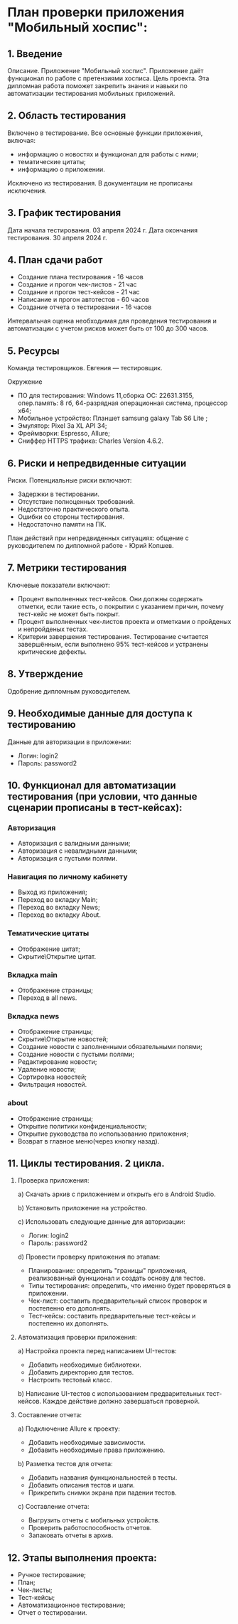 # План проверки приложения "Мобильный хоспис":
## 1. Введение
Описание. Приложение "Мобильный хоспис". Приложение даёт функционал по работе с претензиями хосписа.
Цель проекта. Эта дипломная работа поможет закрепить знания и навыки по автоматизации тестирования мобильных приложений.
## 2. Область тестирования
Включено в тестирование. Все основные функции приложения, включая:
- информацию о новостях и функционал для работы с ними;
- тематические цитаты;
- информацию о приложении.

Исключено из тестирования. В документации не прописаны исключения.

## 3. График тестирования
Дата начала тестирования. 03 апреля 2024 г.
Дата окончания тестирования. 30 апреля 2024 г.
## 4. План сдачи работ
- Создание плана тестирования - 16 часов
- Создание и прогон чек-листов - 21 час
- Создание и прогон тест-кейсов - 21 час
- Написание и прогон автотестов - 60 часов
- Создание отчета о тестировании - 16 часов
  
Интервальная оценка необходимая для проведения тестирования и автоматизации с учетом рисков может быть от 100 до 300 часов.
## 5. Ресурсы
Команда тестировщиков. Евгения — тестировщик.

Окружение
- ПО для тестирования: Windows 11,сборка ОС: 22631.3155,  опер.память: 8 гб, 64-разрядная операционная система, процессор x64;
- Мобильное устройство: Планшет samsung galaxy Tab S6 Lite ;
- Эмулятор: Pixel 3a XL API 34;
- Фреймворки: Espresso, Allure;
- Сниффер HTTPS трафика: Charles Version 4.6.2.

## 6. Риски и непредвиденные ситуации
Риски. Потенциальные риски включают:
- Задержки в тестировании.
- Отсутствие полноценных требований.
- Недостаточно практического опыта.
- Ошибки со стороны тестирования.
- Недостаточно памяти на ПК.

План действий при непредвиденных ситуациях: общение с руководителем по дипломной работе - Юрий Копшев.
## 7. Метрики тестирования
Ключевые показатели включают:
- Процент выполненных тест-кейсов. Они должны содержать отметки, если такие есть, о покрытии с указанием причин, почему тест-кейс не может быть покрыт.
- Процент выполненных чек-листов проекта и отметками о пройденых и непройденых тестах. 
- Критерии завершения тестирования. Тестирование считается завершённым, если выполнено 95% тест-кейсов и устранены критические дефекты.
## 8. Утверждение
Одобрение дипломным руководителем.
## 9. Необходимые данные для доступа к тестированию
Данные для авторизации в приложении:
- Логин: login2
- Пароль: password2

## 10.  Функционал для автоматизации тестирования (при условии, что данные сценарии прописаны в тест-кейсах):
### Авторизация
- Авторизация с валидными данными;
- Авторизация с невалидными данными;
- Авторизация с пустыми полями.
### Навигация по личному кабинету
- Выход из приложения;
- Переход во вкладку Main;
- Переход во вкладку News;
- Переход во вкладку About.
###  Тематические цитаты
- Отображение цитат;
- Скрытие\Открытие цитат.
### Вкладка main
- Отображение страницы;
- Переход в all news.
### Вкладка news
- Отображение страницы;
- Скрытие\Открытие новостей;
- Создание новости с заполненными обязательными полями;
- Создание новости с пустыми полями;
- Редактирование новости;
- Удаление новости;
- Сортировка новостей;
- Фильтрация новостей.
### about
- Отображение страницы;
- Открытие политики конфиденциальности;
- Открытие руководства по использованию приложения;
- Возврат в главное меню(через кнопку назад).

## 11. Циклы тестирования. 2 цикла.
1. Проверка приложения:

   a) Скачать архив с приложением и открыть его в Android Studio.

   b) Установить приложение на устройство.

   c) Использовать следующие данные для авторизации:
    - Логин: login2
    - Пароль: password2
     
    d) Провести проверку приложения по этапам:

    - Планирование: определить "границы" приложения, реализованный функционал и создать основу для тестов.
    - Типы тестирования: определить, что именно будет проверяться в приложении.
    - Чек-лист: составить предварительный список проверок и постепенно его дополнять.
    - Тест-кейсы: составить предварительные тест-кейсы и постепенно их дополнять.
     
2. Автоматизация проверки приложения:

   a) Настройка проекта перед написанием UI-тестов:
    - Добавить необходимые библиотеки.
    - Добавить директорию для тестов.
    - Настроить тестовый класс.
      
    b) Написание UI-тестов с использованием предварительных тест-кейсов. Каждое действие должно завершаться проверкой.

3. Составление отчета:
   
   a) Подключение Allure к проекту:
    - Добавить необходимые зависимости.
    - Добавить необходимые права приложению.
   
   b) Разметка тестов для отчета:
    - Добавить названия функциональностей в тесты.
    - Добавить описания тестов и шаги.
    - Прикрепить снимки экрана при падении тестов.
   
   c) Составление отчета:
    - Выгрузить отчеты с мобильных устройств.
    - Проверить работоспособность отчетов.
    - Запаковать отчеты в архив.

## 12. Этапы выполнения проекта:
- Ручное тестирование;
- План;
- Чек-листы;
- Тест-кейсы;
- Автоматизационное тестирование;
- Отчет о тестировании.
